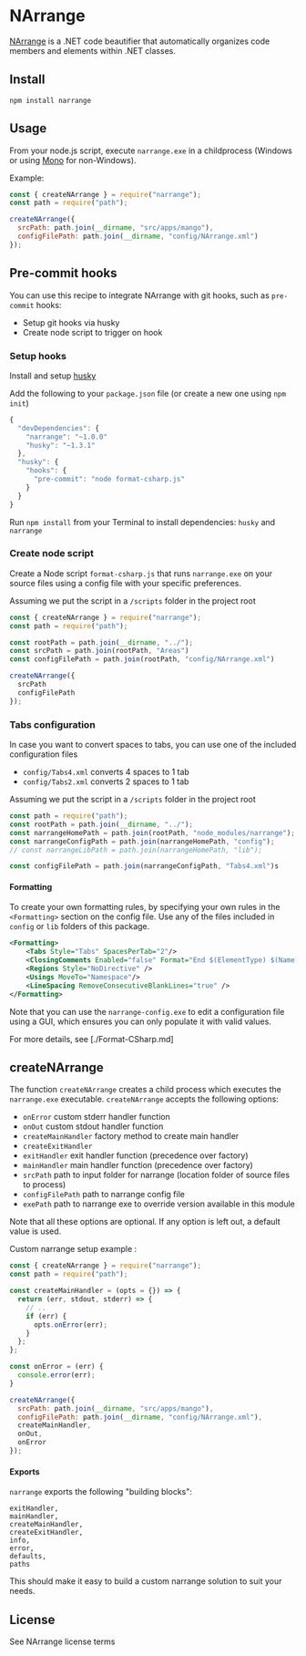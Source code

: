 # NArrange

[NArrange](http://www.narrange.net/) is a .NET code beautifier that automatically organizes code members and elements within .NET classes.

## Install

`npm install narrange`

## Usage

From your node.js script, execute `narrange.exe` in a childprocess (Windows or using [Mono](https://www.mono-project.com/) for non-Windows).

Example:

```js
const { createNArrange } = require("narrange");
const path = require("path");

createNArrange({
  srcPath: path.join(__dirname, "src/apps/mango"),
  configFilePath: path.join(__dirname, "config/NArrange.xml")
});
```

## Pre-commit hooks

You can use this recipe to integrate NArrange with git hooks, such as `pre-commit` hooks:

- Setup git hooks via husky
- Create node script to trigger on hook

### Setup hooks

Install and setup [husky](https://www.npmjs.com/package/husky)

Add the following to your `package.json` file (or create a new one using `npm init`)

```js
{
  "devDependencies": {
    "narrange": "~1.0.0"
    "husky": "~1.3.1"
  },
  "husky": {
    "hooks": {
      "pre-commit": "node format-csharp.js"
    }
  }
}
```

Run `npm install` from your Terminal to install dependencies: `husky` and `narrange`

### Create node script

Create a Node script `format-csharp.js` that runs `narrange.exe` on your source files using
a config file with your specific preferences.

Assuming we put the script in a `/scripts` folder in the project root

```js
const { createNArrange } = require("narrange");
const path = require("path");

const rootPath = path.join(__dirname, "../");
const srcPath = path.join(rootPath, "Areas")
const configFilePath = path.join(rootPath, "config/NArrange.xml")

createNArrange({
  srcPath
  configFilePath
});
```

### Tabs configuration

In case you want to convert spaces to tabs, you can use one of the included
configuration files

- `config/Tabs4.xml` converts 4 spaces to 1 tab
- `config/Tabs2.xml` converts 2 spaces to 1 tab

Assuming we put the script in a `/scripts` folder in the project root

```js
const path = require("path");
const rootPath = path.join(__dirname, "../");
const narrangeHomePath = path.join(rootPath, "node_modules/narrange");
const narrangeConfigPath = path.join(narrangeHomePath, "config");
// const narrangeLibPath = path.join(narrangeHomePath, "lib");

const configFilePath = path.join(narrangeConfigPath, "Tabs4.xml")s
```

#### Formatting

To create your own formatting rules, by specifying your own rules in the `<Formatting>` section on the config file. Use any of the files included in `config` or `lib` folders of this package.

```xml
<Formatting>
    <Tabs Style="Tabs" SpacesPerTab="2"/>
    <ClosingComments Enabled="false" Format="End $(ElementType) $(Name)"/>
    <Regions Style="NoDirective" />
    <Usings MoveTo="Namespace"/>
    <LineSpacing RemoveConsecutiveBlankLines="true" />
</Formatting>
```

Note that you can use the `narrange-config.exe` to edit a configuration file using a GUI, which ensures you can only populate it with valid values.

For more details, see [./Format-CSharp.md]

## createNArrange

The function `createNArrange` creates a child process which executes the `narrange.exe` executable.
`createNArrange` accepts the following options:

- `onError` custom stderr handler function
- `onOut` custom stdout handler function
- `createMainHandler` factory method to create main handler
- `createExitHandler`
- `exitHandler` exit handler function (precedence over factory)
- `mainHandler` main handler function (precedence over factory)
- `srcPath` path to input folder for narrange (location folder of source files to process)
- `configFilePath` path to narrange config file
- `exePath` path to narrange exe to override version available in this module

Note that all these options are optional. If any option is left out, a default value is used.

Custom narrange setup example :

```js
const { createNArrange } = require("narrange");
const path = require("path");

const createMainHandler = (opts = {}) => {
  return (err, stdout, stderr) => {
    // ..
    if (err) {
      opts.onError(err);
    }
  };
};

const onError = (err) {
  console.error(err);
}

createNArrange({
  srcPath: path.join(__dirname, "src/apps/mango"),
  configFilePath: path.join(__dirname, "config/NArrange.xml"),
  createMainHandler,
  onOut,
  onError
});
```

#### Exports

`narrange` exports the following "building blocks":

```
exitHandler,
mainHandler,
createMainHandler,
createExitHandler,
info,
error,
defaults,
paths
```

This should make it easy to build a custom narrange solution to suit your needs.

## License

See NArrange license terms
